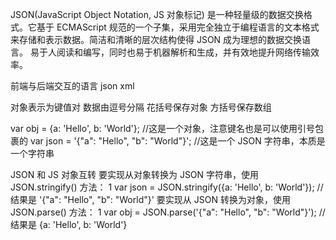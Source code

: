 JSON(JavaScript Object Notation, JS 对象标记) 是一种轻量级的数据交换格式。它基于 ECMAScript 规范的一个子集，采用完全独立于编程语言的文本格式来存储和表示数据。简洁和清晰的层次结构使得 JSON 成为理想的数据交换语言。 易于人阅读和编写，同时也易于机器解析和生成，并有效地提升网络传输效率。

前端与后端交互的语言
json  xml

对象表示为键值对
数据由逗号分隔
花括号保存对象
方括号保存数组


var obj = {a: 'Hello', b: 'World'}; //这是一个对象，注意键名也是可以使用引号包裹的
var json = '{"a": "Hello", "b": "World"}'; //这是一个 JSON 字符串，本质是一个字符串

JSON 和 JS 对象互转
要实现从对象转换为 JSON 字符串，使用 JSON.stringify() 方法：
1
var json = JSON.stringify({a: 'Hello', b: 'World'}); //结果是 '{"a": "Hello", "b": "World"}'
要实现从 JSON 转换为对象，使用 JSON.parse() 方法：
1
var obj = JSON.parse('{"a": "Hello", "b": "World"}'); //结果是 {a: 'Hello', b: 'World'}
